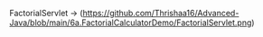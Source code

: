 FactorialServlet -> (https://github.com/Thrishaa16/Advanced-Java/blob/main/6a.FactorialCalculatorDemo/FactorialServlet.png)
